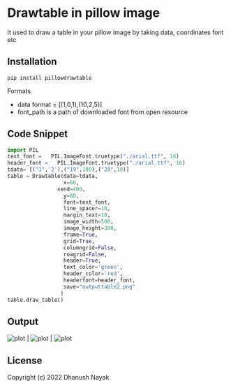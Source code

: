 # Drawtable in pillow image 
It used to draw a table in your pillow image by taking data, coordinates font etc

## Installation
```
pip install pillowdrawtable
```

Formats
- data format = [(1,0,1),(10,2,5)]
- font_path is a path of downloaded font from open resource
  

## Code Snippet 

```python
import PIL
text_font =   PIL.ImageFont.truetype("./arial.ttf", 16)
header_font =   PIL.ImageFont.truetype("./arial.ttf", 16)
tdata= [("1",'2'),("19",100),("20",10)]
table = Drawtable(data=tdata,
                  x=60,
                xend=400,
                  y=80,
                  font=text_font,
                  line_spacer=10,
                  margin_text=10,
                  image_width=500,
                  image_height=300,
                  frame=True,
                  grid=True,
                  columngrid=False,
                  rowgrid=False,
                  header=True,
                  text_color='green',
                  header_color='red',
                  headerfont=header_font,
                  save="outputtable2.png"
                 )
table.draw_table()
```

## Output

![plot](./output/outputtable.png) | ![plot](./output/outputtable1.png) | ![plot](./output/outputtable2.png)
## License
Copyright (c) 2022 Dhanush Nayak
